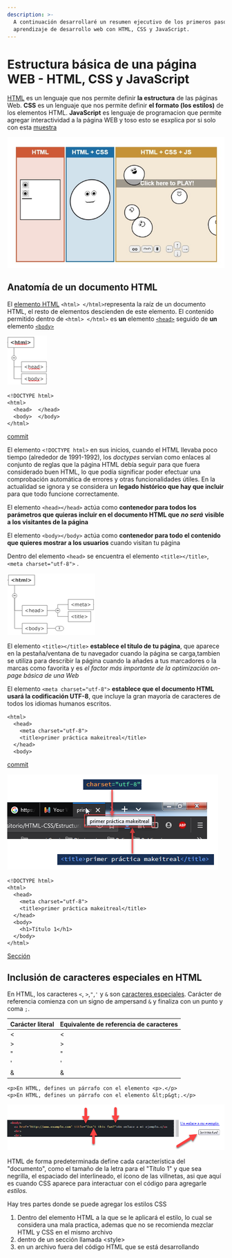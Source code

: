 ```yaml
---
description: >-
  A continuación desarrollaré un resumen ejecutivo de los primeros pasos del
  aprendizaje de desarrollo web con HTML, CSS y JavaScript.
---
```


# Estructura básica de una página WEB - HTML, CSS y JavaScript

[HTML](https://developer.mozilla.org/es/docs/Learn/HTML/Introduccion_a_HTML/iniciar) es un lenguaje que nos permite definir **la estructura** de las páginas Web. **CSS** es un lenguaje que nos permite definir **el formato \(los estilos\)** de los elementos HTML. **JavaScript** es lenguaje de programacion que permite agregar interactividad a la página WEB y toso esto se esxplica por si solo con esta [muestra](https://html-css-js.com/)

![HTML, HTML+CSS, HTML+CSS+JavaScript](.gitbook/assets/og.jpg)

## Anatomía de un documento HTML <a id="Anatom&#xED;a_de_un_documento_HTML"></a>

El [elemento HTML](https://developer.mozilla.org/es/docs/Web/HTML/Elemento/html) `<html> </html>`representa la raíz de un documento HTML, el resto de elementos descienden de este elemento. El contenido permitido dentro de `<html> </html>` es **un** elemento [`<head>`](https://developer.mozilla.org/es/docs/Web/HTML/Elemento/head) seguido de **un** elemento [`<body>`](https://developer.mozilla.org/es/docs/Web/HTML/Elemento/body)

![Estructura elemental HTML](.gitbook/assets/20200706182254.png)

```markup
<!DOCTYPE html>
<html>
  <head>  </head>
  <body>  </body>
</html>
```

[commit](https://github.com/MaodeColombia/HTML-CSS/commit/4c1a970eba3ec8ecbe53441665745433a4a9bdca)

El elemento `<!DOCTYPE html>` en sus inicios, cuando el HTML llevaba poco tiempo \(alrededor de 1991-1992\), los _doctypes_ servían como enlaces al conjunto de reglas que la página HTML debía seguir para que fuera considerado buen HTML, lo que podía significar poder efectuar una comprobación automática de errores y otras funcionalidades útiles. En la actualidad se ignora y se considera un **legado histórico que hay que incluir** para que todo funcione correctamente.

El elemento `<head></head>` actúa como **contenedor para todos los parámetros que quieras incluir en el documento HTML que** _**no será**_ **visible a los visitantes de la página**

El elemento `<body></body>` actúa como **contenedor para todo el contenido que quieres mostrar a los usuarios** cuando visitan tu página

Dentro del elemento `<head>` se encuentra el elemento `<title></title>`, `<meta charset="utf-8">` .

![Elementos &amp;lt;title&amp;gt; y &amp;lt;meta&amp;gt;](.gitbook/assets/20200707213719.png)

El elemento `<title></title>` **establece el título de tu página**, que aparece en la pestaña/ventana de tu navegador cuando la página se carga,tambien se utiliza para describir la página cuando la añades a tus marcadores o la marcas como favorita y es _el factor más importante de la optimización on-page básica de una Web_

El elemento `<meta charset="utf-8">` **establece que el documento HTML usará la codificación UTF-8**, que incluye la gran mayoría de caracteres de todos los idiomas humanos escritos.

```markup
<html>
  <head>
    <meta charset="utf-8">
    <title>primer práctica makeitreal</title>
  </head>
  <body>
```

[commit](https://github.com/MaodeColombia/HTML-CSS/commit/6820646c3730e71dc2a2b1fc24e3de79a3bb0aa6)

![cambios con &amp;lt;charset&amp;gt; y con &amp;lt;title&amp;gt;](.gitbook/assets/20200708172008.png)

















```markup
<!DOCTYPE html>
<html>
  <head>
    <meta charset="utf-8">
    <title>primer práctica makeitreal</title>
  </head>
  <body>
    <h1>Título 1</h1>
  </body>
</html>
```

















[Sección](https://wiki.developer.mozilla.org/es/docs/Learn/HTML/Introduccion_a_HTML/iniciar#Referencias_a_entidades_Inclusi%C3%B3n_de_caracteres_especiales_en_HTML)

## Inclusión de caracteres especiales en HTML <a id="Referencias_a_entidades_Inclusi&#xF3;n_de_caracteres_especiales_en_HTML"></a>

 En HTML, los caracteres `<`, `>`,`"`,`'` y `&` son [caracteres especiales](https://wiki.developer.mozilla.org/es/docs/Learn/HTML/Introduccion_a_HTML/iniciar#Referencias_a_entidades_Inclusi%C3%B3n_de_caracteres_especiales_en_HTML). Carácter de referencia comienza con un signo de ampersand `&` y finaliza con un punto y coma `;`.



| Carácter literal  | Equivalente de referencia de caracteres |
| :--- | :--- |
| &lt; | &lt; |
| &gt; | &gt; |
| " | &quot; |
| ' | &apos; |
| & | &amp; |

```markup
<p>En HTML, defines un párrafo con el elemento <p>.</p>
<p>En HTML, defines un párrafo con el elemento &lt;p&gt;.</p>
```



![](.gitbook/assets/20200708151059.png)





HTML de forma predeterminada define cada característica del "documento", como el tamaño de la letra para el "Título 1" y que sea negrilla, el espaciado del interlineado, el ícono de las villnetas, asi que aquí es cuando CSS aparece para interactuar con el código para agregarle _estilos._

Hay tres partes donde se puede agregar los estilos CSS

1. Dentro del elemento HTML a la que se le aplicará el estilo, lo cual se considera una mala practica, ademas que no se recomienda mezclar HTML y CSS en el mismo archivo
2. dentro de un sección llamada &lt;style&gt;
3. en un archivo fuera del código HTML que se está desarrollando

